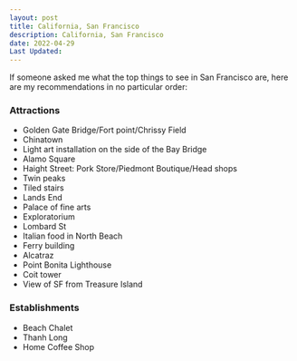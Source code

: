 ```yaml
---
layout: post
title: California, San Francisco
description: California, San Francisco
date: 2022-04-29
Last Updated: 
---
```

If someone asked me what the top things to see in San Francisco are, here are my recommendations in no particular order:

### Attractions
* Golden Gate Bridge/Fort point/Chrissy Field 
* Chinatown
* Light art installation on the side of the Bay Bridge
* Alamo Square 
* Haight Street: Pork Store/Piedmont Boutique/Head shops
* Twin peaks 
* Tiled stairs
* Lands End 
* Palace of fine arts
* Exploratorium
* Lombard St
* Italian food in North Beach 
* Ferry building
* Alcatraz
* Point Bonita Lighthouse
* Coit tower 
* View of SF from Treasure Island

### Establishments 
* Beach Chalet
* Thanh Long 
* Home Coffee Shop
